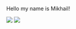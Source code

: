 Hello my name is Mikhail!

![](https://github-profile-summary-cards.vercel.app/api/cards/most-commit-language?username=greatwzix&theme=tokyonight&bg)
![](https://github-profile-summary-cards.vercel.app/api/cards/repos-per-language?username=greatwzix&theme=tokyonight&bg)
